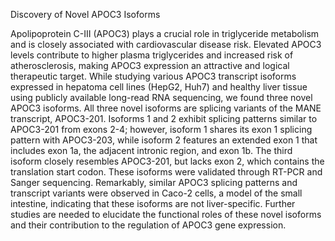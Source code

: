 Discovery of Novel APOC3 Isoforms 

Apolipoprotein C-III (APOC3) plays a crucial role in triglyceride metabolism and is closely associated with cardiovascular disease risk. Elevated APOC3 levels contribute to higher plasma triglycerides and increased risk of atherosclerosis, making APOC3 expression an attractive and logical therapeutic target. While studying various APOC3 transcript isoforms expressed in hepatoma cell lines (HepG2, Huh7) and healthy liver tissue using publicly available long-read RNA sequencing, we found three novel APOC3 isoforms. All three novel isoforms are splicing variants of the MANE transcript, APOC3-201. Isoforms 1 and 2 exhibit splicing patterns similar to APOC3-201 from exons 2-4; however, isoform 1 shares its exon 1 splicing pattern with APOC3-203, while isoform 2 features an extended exon 1 that includes exon 1a, the adjacent intronic region, and exon 1b. The third isoform closely resembles APOC3-201, but lacks exon 2, which contains the translation start codon. These isoforms were validated through RT-PCR and Sanger sequencing. Remarkably, similar APOC3 splicing patterns and transcript variants were observed in Caco-2 cells, a model of the small intestine, indicating that these isoforms are not liver-specific. Further studies are needed to elucidate the functional roles of these novel isoforms and their contribution to the regulation of APOC3 gene expression.

